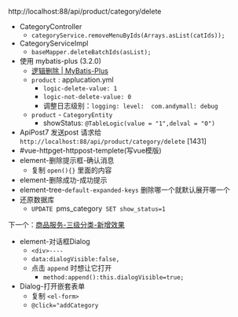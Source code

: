 http://localhost:88/api/product/category/delete
- CategoryController
	- `categoryService.removeMenuByIds(Arrays.asList(catIds));`
- CategoryServiceImpl
	- `baseMapper.deleteBatchIds(asList);`
- 使用 mybatis-plus (3.2.0)
	- [逻辑删除 | MyBatis-Plus](https://baomidou.com/pages/6b03c5/#%E4%BD%BF%E7%94%A8%E6%96%B9%E6%B3%95)
	- `product` : applucation.yml
		- `logic-delete-value: 1`
		- `logic-not-delete-value: 0`
		- 调整日志级别：`logging: level:  com.andymall: debug`
	- `product` - `CategoryEntity`
		- showStatus:  `@TableLogic(value = "1",delval = "0")`
- ApiPost7 发送post 请求给 `http://localhost:88/api/product/category/delete`  [1431]
- #vue-httpget-httppost-templete(写vue模版)
- element-删除提示框-确认消息
	- 复制 `open(){}` 里面的内容
- element-删除成功-成功提示
- element-tree-`default-expanded-keys` 删除哪一个就默认展开哪一个
- 还原数据库
	- `UPDATE `pms_category` SET show_status=1`

下一个：[商品服务-三级分类-新增效果](商品服务-三级分类-新增效果.md)
- element-对话框Dialog
	- `<div>----`
	- `data:dialogVisible:false,`
	- 点击 `append` 时想让它打开
		- `method:append():this.dialogVisible=true;`
- Dialog-打开嵌套表单
	- 复制 `<el-form>`
	- `@click="addCategory`
